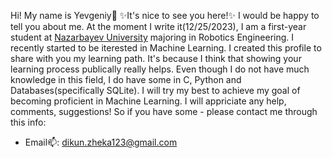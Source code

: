 Hi! My name is Yevgeniy👋 
✨It's nice to see you here!✨
I would be happy to tell you about me. At the moment I write it(12/25/2023), I am a first-year student at [Nazarbayev University](https://nu.edu.kz) majoring in Robotics Engineering.
I recently started to be iterested in Machine Learning. I created this profile to share with you my learning path. It's because I think that showing your learning process publically really helps.
Even though I do not have much knowledge in this field, I do have some in C, Python and Databases(specifically SQLite). I will try my best to achieve my goal of becoming proficient in Machine Learning.
I will appriciate any help, comments, suggestions! 
So if you have some - please contact me through this info:
- Email📫: dikun.zheka123@gmail.com  
